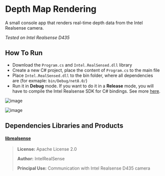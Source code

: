# Depth Map Rendering
A small console app that renders real-time depth data from the Intel Realsense camera.

*Tested on Intel Realsense D435*

## How To Run
- Download the `Program.cs` and `Intel.RealSensed.dll` library
- Create a new C# project, place the content of `Program.cs` to the main file
- Place `Intel.RealSensed.dll` to the bin folder, where all dependencies are (for exmaple: `bin/Debug/net8.0/`)
- Run it in **Debug** mode. If you want to do it in a **Release** mode, you will have to compile the Intel Realsense SDK for C# bindings. See more [here](https://github.com/IntelRealSense/librealsense).

![image](https://github.com/vojtechgistr/depth-map-rendering/assets/56306485/db43ba79-12e9-465d-915d-0a7895a7ddab)

![image](https://github.com/vojtechgistr/depth-map-rendering/assets/56306485/88a558b5-595e-4fb9-8cf2-1fb4bfd2957e)

## Dependencies Libraries and Products
#### [librealsense](https://github.com/IntelRealSense/librealsense)
> **License:** Apache License 2.0
>
> **Author:** IntelRealSense
>
> **Principal Use:** Communication with Intel Realsense D435 camera
